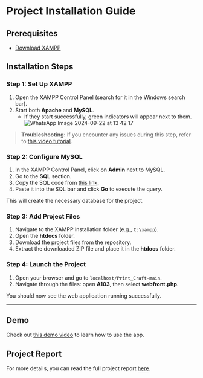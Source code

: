# Project Installation Guide

## Prerequisites
- [Download XAMPP](https://www.apachefriends.org/)

## Installation Steps

### Step 1: Set Up XAMPP
1. Open the XAMPP Control Panel (search for it in the Windows search bar).
2. Start both **Apache** and **MySQL**.
   - If they start successfully, green indicators will appear next to them.
![WhatsApp Image 2024-09-22 at 13 42 17](https://github.com/user-attachments/assets/e4b8eae4-2d97-4514-b13c-1ae438b5cf08)


> **Troubleshooting:** If you encounter any issues during this step, refer to [this video tutorial](https://www.youtube.com/watch?v=ipMedkjMupw).

### Step 2: Configure MySQL
1. In the XAMPP Control Panel, click on **Admin** next to MySQL.
2. Go to the **SQL** section.
3. Copy the SQL code from [this link](https://codeshare.io/0b7gol).
4. Paste it into the SQL bar and click **Go** to execute the query.

This will create the necessary database for the project.

### Step 3: Add Project Files
1. Navigate to the XAMPP installation folder (e.g., `C:\xampp`).
2. Open the **htdocs** folder.
3. Download the project files from the repository.
4. Extract the downloaded ZIP file and place it in the **htdocs** folder.

### Step 4: Launch the Project
1. Open your browser and go to `localhost/Print_Craft-main`.
2. Navigate through the files: open **A103**, then select **webfront.php**.

You should now see the web application running successfully.

---

## Demo

Check out [this demo video](https://www.youtube.com/watch?v=PtFKXTLKkgI&themeRefresh=1) to learn how to use the app.

## Project Report

For more details, you can read the full project report [here](https://docs.google.com/document/d/1u8BptNyE6Nl-uDm1wdr7guNiWQD9AMOx/edit?usp=sharing&ouid=100471608040016368239&rtpof=true&sd=true).
